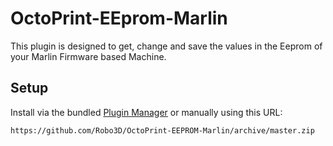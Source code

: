 # OctoPrint-EEprom-Marlin

This plugin is designed to get, change and save the values in the Eeprom of your Marlin Firmware based Machine.

## Setup

Install via the bundled [Plugin Manager](https://github.com/foosel/OctoPrint/wiki/Plugin:-Plugin-Manager)
or manually using this URL:

    https://github.com/Robo3D/OctoPrint-EEPROM-Marlin/archive/master.zip
